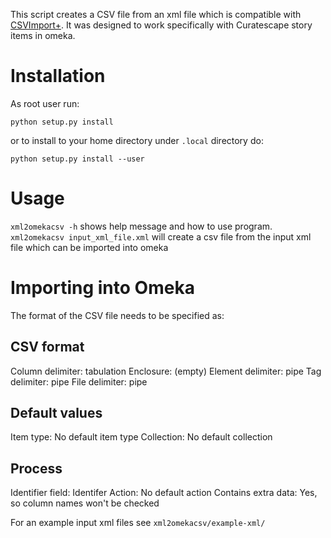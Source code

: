 

This script creates a CSV file from an xml file which is compatible with [CSVImport+](https://github.com/Daniel-KM/CsvImportPlus). It was designed to work specifically with Curatescape story items in omeka. 

Installation
============
As root user run:

`python setup.py install`

or to install to your home directory under `.local` directory do:

`python setup.py install --user`

Usage
=====
`xml2omekacsv -h` shows help message and how to use program.
`xml2omekacsv input_xml_file.xml` will create a csv file from the input xml file which can be imported into omeka

Importing into Omeka
====================
The format of the CSV file needs to be specified as:

CSV format
----------
Column delimiter: tabulation
Enclosure: (empty)
Element delimiter: pipe
Tag delimiter: pipe
File delimiter: pipe

Default values
----------
Item type: No default item type
Collection: No default collection

Process
----------
Identifier field: Identifer
Action: No default action
Contains extra data: Yes, so column names won't be checked


For an example input xml files see `xml2omekacsv/example-xml/`
